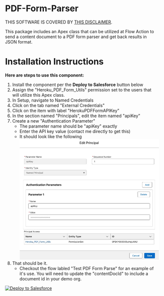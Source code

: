 # PDF-Form-Parser

THIS SOFTWARE IS COVERED BY [THIS DISCLAIMER](https://raw.githubusercontent.com/thedges/Disclaimer/master/disclaimer.txt).

This package includes an Apex class that can be utilized at Flow Action to send a content document to a PDF form parser and get back results in JSON format.

# Installation Instructions

<b>Here are steps to use this component:</b>
  1. Install the component per the **Deploy to Salesforce** button below
  2. Assign the "Heroku_PDF_Form_Utils" permission set to the users that will utilize this Apex class.
  3. In Setup, navigate to Named Credentials 
  4. Click on the tab named "External Credentials"
  5. Click on the item with label "HerokuPDFFormAPIKey"
  6. In the section named "Principals", edit the item named "apiKey"
  7. Create a new "Authentication Parameter"
     * The parameter name should be "apiKey" exactly
     * Enter the API key value (contact me directly to get this)
     * It should look like the following
     ![alt text](https://github.com/thedges/PDF-Form-Parser/blob/main/ExternalCredential.jpg "External Credential")
  8. That should be it.
     * Checkout the flow labled "Test PDF Form Parse" for an example of it's use. You will need to update the "contentDocId" to include a document id in your demo org.
     
<a href="https://githubsfdeploy.herokuapp.com?owner=thedges&repo=PDF-Form-Parser&ref=main">
  <img alt="Deploy to Salesforce"
       src="https://raw.githubusercontent.com/afawcett/githubsfdeploy/master/deploy.png">
</a>
